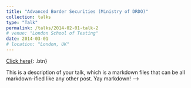 ```yaml
---
title: "Advanced Border Securities (Ministry of DRDO)"
collection: talks
type: "Talk"
permalink: /talks/2014-02-01-talk-2
# venue: "London School of Testing"
date: 2014-03-01
# location: "London, UK"
---
```


[Click here](http://example2.com){: .btn}

This is a description of your talk, which is a markdown files that can be all markdown-ified like any other post. Yay markdown! -->
